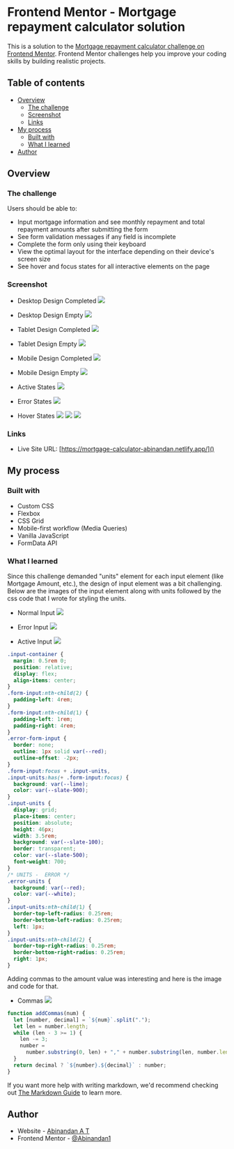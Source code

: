 # Frontend Mentor - Mortgage repayment calculator solution

This is a solution to the [Mortgage repayment calculator challenge on Frontend Mentor](https://www.frontendmentor.io/challenges/mortgage-repayment-calculator-Galx1LXK73). Frontend Mentor challenges help you improve your coding skills by building realistic projects.

## Table of contents

- [Overview](#overview)
  - [The challenge](#the-challenge)
  - [Screenshot](#screenshot)
  - [Links](#links)
- [My process](#my-process)
  - [Built with](#built-with)
  - [What I learned](#what-i-learned)
- [Author](#author)

## Overview

### The challenge

Users should be able to:

- Input mortgage information and see monthly repayment and total repayment amounts after submitting the form
- See form validation messages if any field is incomplete
- Complete the form only using their keyboard
- View the optimal layout for the interface depending on their device's screen size
- See hover and focus states for all interactive elements on the page

### Screenshot

- Desktop Design Completed
  ![](./solution-images/abinandan-desktop-design-completed.png)

- Desktop Design Empty
  ![](./solution-images/abinandan-desktop-design-empty.png)

- Tablet Design Completed
  ![](./solution-images/abinandan-tablet-design-completed.png)

- Tablet Design Empty
  ![](./solution-images/abinandan-tablet-design-empty.png)

- Mobile Design Completed
  ![](./solution-images/abinandan-mobile-design-completed.png)

- Mobile Design Empty
  ![](./solution-images/abinandan-mobile-design-empty.png)

- Active States
  ![](./solution-images/abinandan-active-states.png)

- Error States
  ![](./solution-images/abinandan-error-states.png)

- Hover States
  ![](./solution-images/abinandan-hover-states-1.png)
  ![](./solution-images/abinandan-hover-states-2.png)
  ![](./solution-images/abinandan-hover-states-3.png)

### Links

- Live Site URL: [https://mortgage-calculator-abinandan.netlify.app/]()

## My process

### Built with

- Custom CSS
- Flexbox
- CSS Grid
- Mobile-first workflow (Media Queries)
- Vanilla JavaScript
- FormData API

### What I learned

Since this challenge demanded "units" element for each input element (like Mortgage Amount, etc.), the design of input element was a bit challenging. Below are the images of the input element along with units followed by the css code that I wrote for styling the units.

- Normal Input
  ![](./solution-images/abinandan-input-units-normal.PNG)

- Error Input
  ![](./solution-images/abinandan-input-units-error.PNG)

- Active Input
  ![](./solution-images/abinandan-input-units-active.PNG)

```css
.input-container {
  margin: 0.5rem 0;
  position: relative;
  display: flex;
  align-items: center;
}
.form-input:nth-child(2) {
  padding-left: 4rem;
}
.form-input:nth-child(1) {
  padding-left: 1rem;
  padding-right: 4rem;
}
.error-form-input {
  border: none;
  outline: 1px solid var(--red);
  outline-offset: -2px;
}
.form-input:focus + .input-units,
.input-units:has(+ .form-input:focus) {
  background: var(--lime);
  color: var(--slate-900);
}
.input-units {
  display: grid;
  place-items: center;
  position: absolute;
  height: 46px;
  width: 3.5rem;
  background: var(--slate-100);
  border: transparent;
  color: var(--slate-500);
  font-weight: 700;
}
/* UNITS -  ERROR */
.error-units {
  background: var(--red);
  color: var(--white);
}
.input-units:nth-child(1) {
  border-top-left-radius: 0.25rem;
  border-bottom-left-radius: 0.25rem;
  left: 1px;
}
.input-units:nth-child(2) {
  border-top-right-radius: 0.25rem;
  border-bottom-right-radius: 0.25rem;
  right: 1px;
}
```

Adding commas to the amount value was interesting and here is the image and code for that.

- Commas
  ![](./solution-images/abinandan-add-commas.PNG)

```js
function addCommas(num) {
  let [number, decimal] = `${num}`.split(".");
  let len = number.length;
  while (len - 3 >= 1) {
    len -= 3;
    number =
      number.substring(0, len) + "," + number.substring(len, number.length);
  }
  return decimal ? `${number}.${decimal}` : number;
}
```

If you want more help with writing markdown, we'd recommend checking out [The Markdown Guide](https://www.markdownguide.org/) to learn more.

## Author

- Website - [Abinandan A T](https://my-portfolio-1z8s.onrender.com/)
- Frontend Mentor - [@Abinandan1](https://www.frontendmentor.io/profile/Abinandan1)
